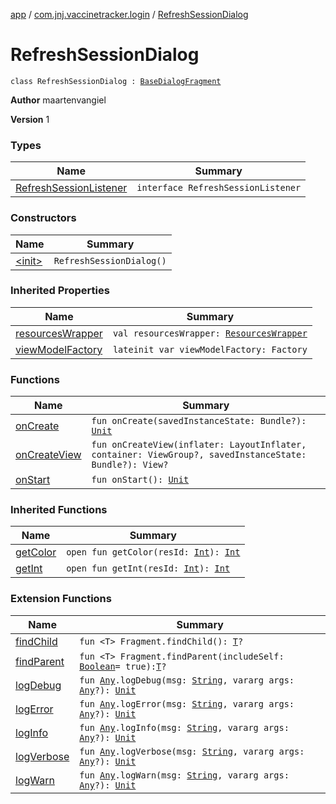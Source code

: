 [app](../../index.md) / [com.jnj.vaccinetracker.login](../index.md) / [RefreshSessionDialog](./index.md)

# RefreshSessionDialog

`class RefreshSessionDialog : `[`BaseDialogFragment`](../../com.jnj.vaccinetracker.common.ui/-base-dialog-fragment/index.md)

**Author**
maartenvangiel

**Version**
1

### Types

| Name | Summary |
|---|---|
| [RefreshSessionListener](-refresh-session-listener/index.md) | `interface RefreshSessionListener` |

### Constructors

| Name | Summary |
|---|---|
| [&lt;init&gt;](-init-.md) | `RefreshSessionDialog()` |

### Inherited Properties

| Name | Summary |
|---|---|
| [resourcesWrapper](../../com.jnj.vaccinetracker.common.ui/-base-dialog-fragment/resources-wrapper.md) | `val resourcesWrapper: `[`ResourcesWrapper`](../../com.jnj.vaccinetracker.common.di/-resources-wrapper/index.md) |
| [viewModelFactory](../../com.jnj.vaccinetracker.common.ui/-base-dialog-fragment/view-model-factory.md) | `lateinit var viewModelFactory: Factory` |

### Functions

| Name | Summary |
|---|---|
| [onCreate](on-create.md) | `fun onCreate(savedInstanceState: Bundle?): `[`Unit`](https://kotlinlang.org/api/latest/jvm/stdlib/kotlin/-unit/index.html) |
| [onCreateView](on-create-view.md) | `fun onCreateView(inflater: LayoutInflater, container: ViewGroup?, savedInstanceState: Bundle?): View?` |
| [onStart](on-start.md) | `fun onStart(): `[`Unit`](https://kotlinlang.org/api/latest/jvm/stdlib/kotlin/-unit/index.html) |

### Inherited Functions

| Name | Summary |
|---|---|
| [getColor](../../com.jnj.vaccinetracker.common.ui/-base-dialog-fragment/get-color.md) | `open fun getColor(resId: `[`Int`](https://kotlinlang.org/api/latest/jvm/stdlib/kotlin/-int/index.html)`): `[`Int`](https://kotlinlang.org/api/latest/jvm/stdlib/kotlin/-int/index.html) |
| [getInt](../../com.jnj.vaccinetracker.common.ui/-base-dialog-fragment/get-int.md) | `open fun getInt(resId: `[`Int`](https://kotlinlang.org/api/latest/jvm/stdlib/kotlin/-int/index.html)`): `[`Int`](https://kotlinlang.org/api/latest/jvm/stdlib/kotlin/-int/index.html) |

### Extension Functions

| Name | Summary |
|---|---|
| [findChild](../../com.jnj.vaccinetracker.common.helpers/androidx.fragment.app.-fragment/find-child.md) | `fun <T> Fragment.findChild(): `[`T`](../../com.jnj.vaccinetracker.common.helpers/androidx.fragment.app.-fragment/find-child.md#T)`?` |
| [findParent](../../com.jnj.vaccinetracker.common.helpers/androidx.fragment.app.-fragment/find-parent.md) | `fun <T> Fragment.findParent(includeSelf: `[`Boolean`](https://kotlinlang.org/api/latest/jvm/stdlib/kotlin/-boolean/index.html)` = true): `[`T`](../../com.jnj.vaccinetracker.common.helpers/androidx.fragment.app.-fragment/find-parent.md#T)`?` |
| [logDebug](../../com.jnj.vaccinetracker.common.helpers/kotlin.-any/log-debug.md) | `fun `[`Any`](https://kotlinlang.org/api/latest/jvm/stdlib/kotlin/-any/index.html)`.logDebug(msg: `[`String`](https://kotlinlang.org/api/latest/jvm/stdlib/kotlin/-string/index.html)`, vararg args: `[`Any`](https://kotlinlang.org/api/latest/jvm/stdlib/kotlin/-any/index.html)`?): `[`Unit`](https://kotlinlang.org/api/latest/jvm/stdlib/kotlin/-unit/index.html) |
| [logError](../../com.jnj.vaccinetracker.common.helpers/kotlin.-any/log-error.md) | `fun `[`Any`](https://kotlinlang.org/api/latest/jvm/stdlib/kotlin/-any/index.html)`.logError(msg: `[`String`](https://kotlinlang.org/api/latest/jvm/stdlib/kotlin/-string/index.html)`, vararg args: `[`Any`](https://kotlinlang.org/api/latest/jvm/stdlib/kotlin/-any/index.html)`?): `[`Unit`](https://kotlinlang.org/api/latest/jvm/stdlib/kotlin/-unit/index.html) |
| [logInfo](../../com.jnj.vaccinetracker.common.helpers/kotlin.-any/log-info.md) | `fun `[`Any`](https://kotlinlang.org/api/latest/jvm/stdlib/kotlin/-any/index.html)`.logInfo(msg: `[`String`](https://kotlinlang.org/api/latest/jvm/stdlib/kotlin/-string/index.html)`, vararg args: `[`Any`](https://kotlinlang.org/api/latest/jvm/stdlib/kotlin/-any/index.html)`?): `[`Unit`](https://kotlinlang.org/api/latest/jvm/stdlib/kotlin/-unit/index.html) |
| [logVerbose](../../com.jnj.vaccinetracker.common.helpers/kotlin.-any/log-verbose.md) | `fun `[`Any`](https://kotlinlang.org/api/latest/jvm/stdlib/kotlin/-any/index.html)`.logVerbose(msg: `[`String`](https://kotlinlang.org/api/latest/jvm/stdlib/kotlin/-string/index.html)`, vararg args: `[`Any`](https://kotlinlang.org/api/latest/jvm/stdlib/kotlin/-any/index.html)`?): `[`Unit`](https://kotlinlang.org/api/latest/jvm/stdlib/kotlin/-unit/index.html) |
| [logWarn](../../com.jnj.vaccinetracker.common.helpers/kotlin.-any/log-warn.md) | `fun `[`Any`](https://kotlinlang.org/api/latest/jvm/stdlib/kotlin/-any/index.html)`.logWarn(msg: `[`String`](https://kotlinlang.org/api/latest/jvm/stdlib/kotlin/-string/index.html)`, vararg args: `[`Any`](https://kotlinlang.org/api/latest/jvm/stdlib/kotlin/-any/index.html)`?): `[`Unit`](https://kotlinlang.org/api/latest/jvm/stdlib/kotlin/-unit/index.html) |
